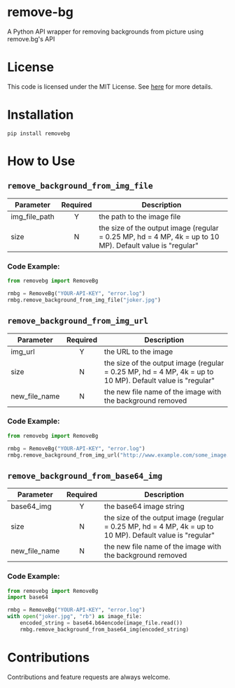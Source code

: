 # remove-bg
A Python API wrapper for removing backgrounds from picture using remove.bg's API

# License
This code is licensed under the MIT License. See [here](https://github.com/brilam/remove-bg/blob/master/LICENSE) for more details.

# Installation
`pip install removebg`

# How to Use
## `remove_background_from_img_file`

| Parameter     | Required      | Description  |
| ------------- |:-------------:| -------------|
| img_file_path | Y             | the path to the image file      |
| size          | N             | the size of the output image (regular = 0.25 MP, hd = 4 MP, 4k = up to 10 MP). Default value is "regular"|


### Code Example:
```python
from removebg import RemoveBg

rmbg = RemoveBg("YOUR-API-KEY", "error.log")
rmbg.remove_background_from_img_file("joker.jpg")
```


## `remove_background_from_img_url`
| Parameter     | Required      | Description  |
| ------------- |:-------------:| -------------|
| img_url | Y                   | the URL to the image|
| size          | N             | the size of the output image (regular = 0.25 MP, hd = 4 MP, 4k = up to 10 MP). Default value is "regular"|
| new_file_name | N             | the new file name of the image with the background removed |

### Code Example:
```python
from removebg import RemoveBg

rmbg = RemoveBg("YOUR-API-KEY", "error.log")
rmbg.remove_background_from_img_url("http://www.example.com/some_image.jpg")
```


## `remove_background_from_base64_img`
| Parameter     | Required      | Description  |
| ------------- |:-------------:| -------------|
| base64_img    | Y             | the base64 image string|
| size          | N             | the size of the output image (regular = 0.25 MP, hd = 4 MP, 4k = up to 10 MP). Default value is "regular"|
| new_file_name | N             | the new file name of the image with the background removed |

### Code Example:
```python
from removebg import RemoveBg
import base64

rmbg = RemoveBg("YOUR-API-KEY", "error.log")
with open("joker.jpg", "rb") as image_file:
	encoded_string = base64.b64encode(image_file.read())
    rmbg.remove_background_from_base64_img(encoded_string)
```

# Contributions
Contributions and feature requests are always welcome.
